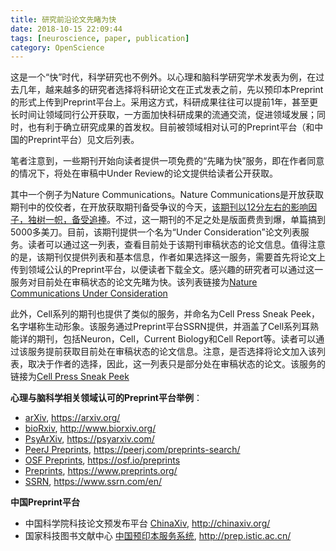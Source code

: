 ```yaml
---
title: 研究前沿论文先睹为快
date: 2018-10-15 22:09:44
tags: [neuroscience, paper, publication]
category: OpenScience
---
```

这是一个“快”时代，科学研究也不例外。以心理和脑科学研究学术发表为例，在过去几年，越来越多的研究者选择将科研论文在正式发表之前，先以预印本Preprint的形式上传到Preprint平台上。采用这方式，科研成果往往可以提前1年，甚至更长时间让领域同行公开获取，一方面加快科研成果的流通交流，促进领域发展；同时，也有利于确立研究成果的首发权。目前被领域相对认可的Preprint平台（和中国的Preprint平台）见文后列表。

笔者注意到，一些期刊开始向读者提供一项免费的“先睹为快”服务，即在作者同意的情况下，将处在审稿中Under Review的论文提供给读者公开获取。

其中一个例子为Nature Communications。Nature Communications是开放获取期刊中的佼佼者，在开放获取期刊备受争议的今天，[该期刊以12分左右的影响因子，独树一帜，备受追捧](http://conxz.net/2018/07/06/journalsci2017/)。不过，这一期刊的不足之处是版面费贵到爆，单篇搞到5000多美刀。目前，该期刊提供一个名为“Under Consideration”论文列表服务。读者可以通过这一列表，查看目前处于该期刊审稿状态的论文信息。值得注意的是，该期刊仅提供列表和基本信息，作者如果选择这一服务，需要首先将论文上传到领域公认的Preprint平台，以便读者下载全文。感兴趣的研究者可以通过这一服务对目前处在审稿状态的论文先睹为快。该列表链接为[Nature Communications Under Consideration](https://nature-research-under-consideration.nature.com/)

此外，Cell系列的期刊也提供了类似的服务，并命名为Cell Press Sneak Peek，名字堪称生动形象。该服务通过Preprint平台SSRN提供，并涵盖了Cell系列耳熟能详的期刊，包括Neuron，Cell，Current Biology和Cell Report等。读者可以通过该服务提前获取目前处在审稿状态的论文信息。注意，是否选择将论文加入该列表，取决于作者的选择，因此，这一列表只是部分处在审稿状态的论文。该服务的链接为[Cell Press Sneak Peek](https://papers.ssrn.com/sol3/Jeljour_results.cfm?form_name=journalBrowse&journal_id=3184889)

**心理与脑科学相关领域认可的Preprint平台举例**：
- [arXiv](https://arxiv.org/), https://arxiv.org/
- [bioRxiv](http://www.biorxiv.org/), http://www.biorxiv.org/
- [PsyArXiv](https://psyarxiv.com/), https://psyarxiv.com/
- [PeerJ Preprints](https://peerj.com/preprints-search/), https://peerj.com/preprints-search/
- [OSF Preprints](https://osf.io/preprints), https://osf.io/preprints
- [Preprints](https://www.preprints.org/), https://www.preprints.org/
- [SSRN](https://www.ssrn.com/en/), https://www.ssrn.com/en/

**中国Preprint平台**
- 中国科学院科技论文预发布平台 [ChinaXiv](http://chinaxiv.org/), http://chinaxiv.org/
- 国家科技图书文献中心 [中国预印本服务系统](http://prep.istic.ac.cn/), http://prep.istic.ac.cn/